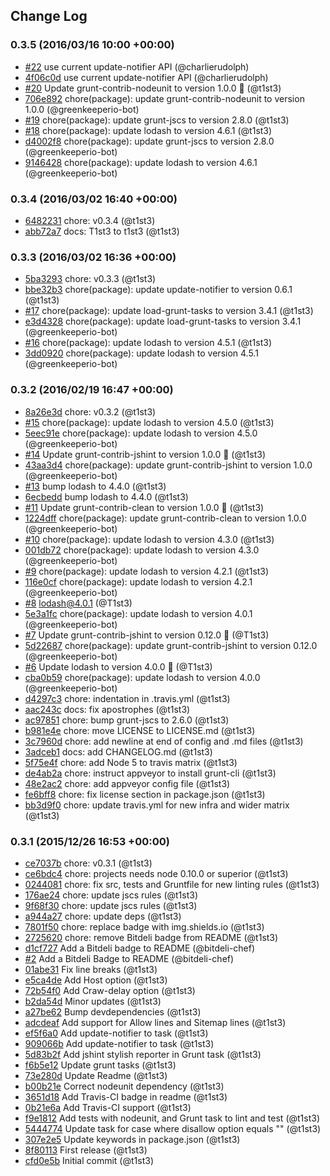 ## Change Log

### 0.3.5 (2016/03/16 10:00 +00:00)
- [#22](https://github.com/t1st3/grunt-robots-txt/pull/22) use current update-notifier API (@charlierudolph)
- [4f06c0d](https://github.com/t1st3/grunt-robots-txt/commit/4f06c0d364f2f8b355e8c5765b8e0ee06682bfee) use current update-notifier API (@charlierudolph)
- [#20](https://github.com/t1st3/grunt-robots-txt/pull/20) Update grunt-contrib-nodeunit to version 1.0.0 🚀 (@t1st3)
- [706e892](https://github.com/t1st3/grunt-robots-txt/commit/706e892e31c3c0ea73b1cb4b569781a09873372f) chore(package): update grunt-contrib-nodeunit to version 1.0.0 (@greenkeeperio-bot)
- [#19](https://github.com/t1st3/grunt-robots-txt/pull/19) chore(package): update grunt-jscs to version 2.8.0 (@t1st3)
- [#18](https://github.com/t1st3/grunt-robots-txt/pull/18) chore(package): update lodash to version 4.6.1 (@t1st3)
- [d4002f8](https://github.com/t1st3/grunt-robots-txt/commit/d4002f801da010865694d1c706d5e128453e2cee) chore(package): update grunt-jscs to version 2.8.0 (@greenkeeperio-bot)
- [9146428](https://github.com/t1st3/grunt-robots-txt/commit/9146428c56e7ace211923c1a76185fb825a68a24) chore(package): update lodash to version 4.6.1 (@greenkeeperio-bot)

### 0.3.4 (2016/03/02 16:40 +00:00)
- [6482231](https://github.com/t1st3/grunt-robots-txt/commit/6482231646eb2418b75f7730d8cee186f8475c7a) chore: v0.3.4 (@t1st3)
- [abb72a7](https://github.com/t1st3/grunt-robots-txt/commit/abb72a7c1dbccd7b6814265ce56e77c8b04b1af9) docs: T1st3 to t1st3 (@t1st3)

### 0.3.3 (2016/03/02 16:36 +00:00)
- [5ba3293](https://github.com/t1st3/grunt-robots-txt/commit/5ba3293ec28b9b6a0f26f141764a5c569a856a77) chore: v0.3.3 (@t1st3)
- [bbe32b3](https://github.com/t1st3/grunt-robots-txt/commit/bbe32b3f24d2246a4f589c6019bae9936f75432e) chore(package): update update-notifier to version 0.6.1 (@t1st3)
- [#17](https://github.com/t1st3/grunt-robots-txt/pull/17) chore(package): update load-grunt-tasks to version 3.4.1 (@t1st3)
- [e3d4328](https://github.com/t1st3/grunt-robots-txt/commit/e3d43280540b89bb7b993d582dbd6f7d3a5e806e) chore(package): update load-grunt-tasks to version 3.4.1 (@greenkeeperio-bot)
- [#16](https://github.com/t1st3/grunt-robots-txt/pull/16) chore(package): update lodash to version 4.5.1 (@t1st3)
- [3dd0920](https://github.com/t1st3/grunt-robots-txt/commit/3dd0920fafd7d52ae3848f2b6ace08b406eafe83) chore(package): update lodash to version 4.5.1 (@greenkeeperio-bot)

### 0.3.2 (2016/02/19 16:47 +00:00)
- [8a26e3d](https://github.com/t1st3/grunt-robots-txt/commit/8a26e3d0ee2e1745295286a406d44f60cfee9fcb) chore: v0.3.2 (@t1st3)
- [#15](https://github.com/t1st3/grunt-robots-txt/pull/15) chore(package): update lodash to version 4.5.0 (@t1st3)
- [5eec91e](https://github.com/t1st3/grunt-robots-txt/commit/5eec91e393390ca4ea8bc2efd37720b49868a4e7) chore(package): update lodash to version 4.5.0 (@greenkeeperio-bot)
- [#14](https://github.com/t1st3/grunt-robots-txt/pull/14) Update grunt-contrib-jshint to version 1.0.0 🚀 (@t1st3)
- [43aa3d4](https://github.com/t1st3/grunt-robots-txt/commit/43aa3d49ffa5688186ce3d56deac4134d8910bbe) chore(package): update grunt-contrib-jshint to version 1.0.0 (@greenkeeperio-bot)
- [#13](https://github.com/t1st3/grunt-robots-txt/pull/13) bump lodash to 4.4.0 (@t1st3)
- [6ecbedd](https://github.com/t1st3/grunt-robots-txt/commit/6ecbeddbefae4b0d0e96def2670e3b165fdbed14) bump lodash to 4.4.0 (@t1st3)
- [#11](https://github.com/t1st3/grunt-robots-txt/pull/11) Update grunt-contrib-clean to version 1.0.0 🚀 (@t1st3)
- [1224dff](https://github.com/t1st3/grunt-robots-txt/commit/1224dff8ac3c74f84a41aedfca3f146d977c3019) chore(package): update grunt-contrib-clean to version 1.0.0 (@greenkeeperio-bot)
- [#10](https://github.com/t1st3/grunt-robots-txt/pull/10) chore(package): update lodash to version 4.3.0 (@t1st3)
- [001db72](https://github.com/t1st3/grunt-robots-txt/commit/001db72b8daa8d00ef1ed20e92671fc26c5d4c27) chore(package): update lodash to version 4.3.0 (@greenkeeperio-bot)
- [#9](https://github.com/t1st3/grunt-robots-txt/pull/9) chore(package): update lodash to version 4.2.1 (@t1st3)
- [116e0cf](https://github.com/t1st3/grunt-robots-txt/commit/116e0cf698abf90a68412b4a2d9016a3c4da1757) chore(package): update lodash to version 4.2.1 (@greenkeeperio-bot)
- [#8](https://github.com/t1st3/grunt-robots-txt/pull/8) lodash@4.0.1 (@T1st3)
- [5e3a1fc](https://github.com/t1st3/grunt-robots-txt/commit/5e3a1fc8c64016748fbdc86e6957d6d95a086e45) chore(package): update lodash to version 4.0.1 (@greenkeeperio-bot)
- [#7](https://github.com/t1st3/grunt-robots-txt/pull/7) Update grunt-contrib-jshint to version 0.12.0 🚀 (@T1st3)
- [5d22687](https://github.com/t1st3/grunt-robots-txt/commit/5d22687764d31c90ddbe136dc5670806677390ce) chore(package): update grunt-contrib-jshint to version 0.12.0 (@greenkeeperio-bot)
- [#6](https://github.com/t1st3/grunt-robots-txt/pull/6) Update lodash to version 4.0.0 🚀 (@T1st3)
- [cba0b59](https://github.com/t1st3/grunt-robots-txt/commit/cba0b59cbadae6eee43048cfd65fcca4e9bffa3f) chore(package): update lodash to version 4.0.0 (@greenkeeperio-bot)
- [d4297c3](https://github.com/t1st3/grunt-robots-txt/commit/d4297c36f6d378758223d82d5d221badcdadc948) chore: indentation in .travis.yml (@t1st3)
- [aac243c](https://github.com/t1st3/grunt-robots-txt/commit/aac243cb9cbbcedd610bfe336c3845cf7b933a5b) docs: fix apostrophes (@t1st3)
- [ac97851](https://github.com/t1st3/grunt-robots-txt/commit/ac978515350e4585fbf12a99f1d8b117d693f0f9) chore: bump grunt-jscs to 2.6.0 (@t1st3)
- [b981e4e](https://github.com/t1st3/grunt-robots-txt/commit/b981e4eb1dd0543eef612da525d8ef5a9246b943) chore: move LICENSE to LICENSE.md (@t1st3)
- [3c7960d](https://github.com/t1st3/grunt-robots-txt/commit/3c7960d1778b37822f52aa8603b8cf514800e9e1) chore: add newline at end of config and .md files (@t1st3)
- [3adceb1](https://github.com/t1st3/grunt-robots-txt/commit/3adceb1715ab70ac73e963ea1f544fe6da84e7b8) docs: add CHANGELOG.md (@t1st3)
- [5f75e4f](https://github.com/t1st3/grunt-robots-txt/commit/5f75e4fa180112a68a6858d0f33b4f0aa6a80e17) chore: add Node 5 to travis matrix (@t1st3)
- [de4ab2a](https://github.com/t1st3/grunt-robots-txt/commit/de4ab2ac61161f0333d30691463daeeeea675d91) chore: instruct appveyor to install grunt-cli (@t1st3)
- [48e2ac2](https://github.com/t1st3/grunt-robots-txt/commit/48e2ac2293d8beba5178fb275519ea39b3e09f17) chore: add appveyor config file (@t1st3)
- [fe6bff8](https://github.com/t1st3/grunt-robots-txt/commit/fe6bff8b504f58182481c5780de05166bc1f9500) chore: fix license section in package.json (@t1st3)
- [bb3d9f0](https://github.com/t1st3/grunt-robots-txt/commit/bb3d9f0bbc4257f4d5550a7ff7867527a97c8982) chore: update travis.yml for new infra and wider matrix (@t1st3)

### 0.3.1 (2015/12/26 16:53 +00:00)
- [ce7037b](https://github.com/t1st3/grunt-robots-txt/commit/ce7037b27ba8fe574392b6fbe5b09d5770b3bde3) chore: v0.3.1 (@t1st3)
- [ce6bdc4](https://github.com/t1st3/grunt-robots-txt/commit/ce6bdc43e1871f049e2453383c58026f1ca35dbd) chore: projects needs node 0.10.0 or superior (@t1st3)
- [0244081](https://github.com/t1st3/grunt-robots-txt/commit/0244081f7c528b9c73b81962906b7a191203fee2) chore: fix src, tests and Gruntfile for new linting rules (@t1st3)
- [176ae24](https://github.com/t1st3/grunt-robots-txt/commit/176ae247e0c83c0c0a6cfcc1a8c3a2ff374ffbf6) chore: update jscs rules (@t1st3)
- [9f68f30](https://github.com/t1st3/grunt-robots-txt/commit/9f68f30f9dc2e0f02b2a27b057581eb8732a1469) chore: update jscs rules (@t1st3)
- [a944a27](https://github.com/t1st3/grunt-robots-txt/commit/a944a2774003f6211acf8651ded71aee8214f940) chore: update deps (@t1st3)
- [7801f50](https://github.com/t1st3/grunt-robots-txt/commit/7801f50a7c8a546204b087007bea1766544a9e47) chore: replace badge with img.shields.io (@t1st3)
- [2725620](https://github.com/t1st3/grunt-robots-txt/commit/2725620a703b7cadc51419c9295fb282f7380871) chore: remove Bitdeli badge from README (@t1st3)
- [d1cf727](https://github.com/t1st3/grunt-robots-txt/commit/d1cf727147fcda8e1110d97d7142cc687b111ae6) Add a Bitdeli badge to README (@bitdeli-chef)
- [#2](https://github.com/t1st3/grunt-robots-txt/pull/2) Add a Bitdeli Badge to README (@bitdeli-chef)
- [01abe31](https://github.com/t1st3/grunt-robots-txt/commit/01abe3147ff69e9e8d2f478040b9657fbbf26aca) Fix line breaks (@t1st3)
- [e5ca4de](https://github.com/t1st3/grunt-robots-txt/commit/e5ca4de1cc1dd54deba5113d092b2c86ed862a65) Add Host option (@t1st3)
- [72b54f0](https://github.com/t1st3/grunt-robots-txt/commit/72b54f05b3cf20a3c6b57da423699d80ba7f6bdc) Add Craw-delay option (@t1st3)
- [b2da54d](https://github.com/t1st3/grunt-robots-txt/commit/b2da54d7352be3256577626690d24ac312d44609) Minor updates (@t1st3)
- [a27be62](https://github.com/t1st3/grunt-robots-txt/commit/a27be624776040908f69572022fd5279807d9553) Bump devdependencies (@t1st3)
- [adcdeaf](https://github.com/t1st3/grunt-robots-txt/commit/adcdeafa3206a9067385ee0640076b21558de4ea) Add support for Allow lines and Sitemap lines (@t1st3)
- [ef5f6a0](https://github.com/t1st3/grunt-robots-txt/commit/ef5f6a0d871f9f10bf881e849346ac8714a9ae29) Add update-notifier to task (@t1st3)
- [909066b](https://github.com/t1st3/grunt-robots-txt/commit/909066bb68b399dc0362443d5ba122fd53cb7c99) Add update-notifier to task (@t1st3)
- [5d83b2f](https://github.com/t1st3/grunt-robots-txt/commit/5d83b2f9f8762243931ae313f48af561a5289d8b) Add jshint stylish reporter in Grunt task (@t1st3)
- [f6b5e12](https://github.com/t1st3/grunt-robots-txt/commit/f6b5e12b67999b65f28cc41144186f284de14bb0) Update grunt tasks (@t1st3)
- [73e280d](https://github.com/t1st3/grunt-robots-txt/commit/73e280d1b814255db9f8b08adff1acacafab159a) Update Readme (@t1st3)
- [b00b21e](https://github.com/t1st3/grunt-robots-txt/commit/b00b21e3cb044ab896fa89e0e3948e8e52aa176b) Correct nodeunit dependency (@t1st3)
- [3651d18](https://github.com/t1st3/grunt-robots-txt/commit/3651d183bc9aa036e6faee0769e8820ab9acc07f) Add Travis-CI badge in readme (@t1st3)
- [0b21e6a](https://github.com/t1st3/grunt-robots-txt/commit/0b21e6ac421b40401ca2860aa01c58e503f761dc) Add Travis-CI support (@t1st3)
- [f9e1812](https://github.com/t1st3/grunt-robots-txt/commit/f9e1812acb9e8c2cf2e5f11509dadfd2c9a5e038) Add tests with nodeunit, and Grunt task to lint and test (@t1st3)
- [5444774](https://github.com/t1st3/grunt-robots-txt/commit/54447749dbaf2a659df4e8f2e4d031be7e474dc7) Update task for case where disallow option equals "" (@t1st3)
- [307e2e5](https://github.com/t1st3/grunt-robots-txt/commit/307e2e5406b3a234ecdcceba02356464b4e3fc95) Update keywords in package.json (@t1st3)
- [8f80113](https://github.com/t1st3/grunt-robots-txt/commit/8f80113315c12609c577b3002bc5865806990f25) First release (@t1st3)
- [cfd0e5b](https://github.com/t1st3/grunt-robots-txt/commit/cfd0e5b141ba0810d0c38f7273ee43d76937ce57) Initial commit (@t1st3)